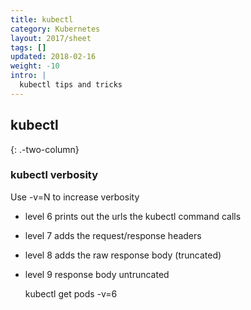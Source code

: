 ```yaml
---
title: kubectl
category: Kubernetes
layout: 2017/sheet
tags: []
updated: 2018-02-16
weight: -10
intro: |
  kubectl tips and tricks
---
```


kubectl
-------
{: .-two-column}

### kubectl verbosity

Use -v=N to increase verbosity

* level 6 prints out the urls the kubectl command calls
* level 7 adds the request/response headers
* level 8 adds the raw response body (truncated)
* level 9 response body untruncated

    kubectl get pods -v=6
